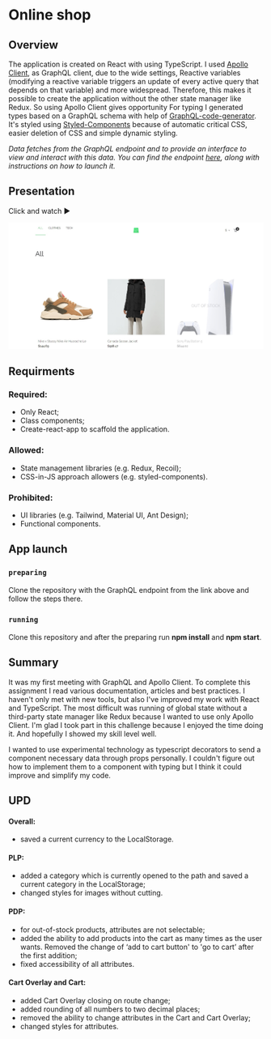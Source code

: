 # Online shop

## Overview

The application is created on React with using TypeScript. I used [Apollo Client](https://github.com/apollographql/apollo-client), as GraphQL client, due to the wide settings, Reactive variables (modifying a reactive variable triggers an update of every active query that depends on that variable) and more widespread. Therefore, this makes it possible to create the application without the other state manager like Redux. So using Apollo Client gives opportunity For typing I generated types based on a GraphQL schema with help of [GraphQL-code-generator](https://github.com/dotansimha/graphql-code-generator).
It's styled using [Styled-Components](https://github.com/styled-components/styled-components) because of automatic critical CSS, easier deletion of CSS and simple dynamic styling.

_Data fetches from the GraphQL endpoint and to provide an interface to view and interact with this data. You can find the endpoint [here](https://github.com/scandiweb/junior-react-endpoint), along with instructions on how to launch it._

## Presentation

Click and watch ▶️

[![Online shop presentation](video-preview.jpg)](https://youtu.be/jeZjcEePn70)

## Requirments

### Required:

- Only React;
- Class components;
- Create-react-app to scaffold the application.

### Allowed:

- State management libraries (e.g. Redux, Recoil);
- CSS-in-JS approach allowers (e.g. styled-components).

### Prohibited:

- UI libraries (e.g. Tailwind, Material UI, Ant Design);
- Functional components.

## App launch

### `preparing`

Clone the repository with the GraphQL endpoint from the link above and follow the steps there.

### `running`

Clone this repository and after the preparing run **npm install** and **npm start**.

## Summary

It was my first meeting with GraphQL and Apollo Client. To complete this assignment I read various documentation, articles and best practiсes. I haven't only met with new tools, but also I've improved my work with React and TypeScript. The most difficult was running of global state without a third-party state manager like Redux because I wanted to use only Apollo Client.
I'm glad I took part in this challenge because I enjoyed the time doing it. And hopefully I showed my skill level well.

I wanted to use experimental technology as typescript decorators to send a component necessary data through props personally. I couldn't figure out how to implement them to a component with typing but I think it could improve and simplify my code.

## UPD

#### Overall:

- saved a current currency to the LocalStorage.

#### PLP:

- added a category which is currently opened to the path and saved a current category in the LocalStorage;
- changed styles for images without cutting.

#### PDP:

- for out-of-stock products, attributes are not selectable;
- added the ability to add products into the cart as many times as the user wants. Removed the change of ‘add to cart button' to 'go to cart’ after the first addition;
- fixed accessibility of all attributes.

#### Cart Overlay and Cart:

- added Cart Overlay closing on route change;
- added rounding of all numbers to two decimal places;
- removed the ability to change attributes in the Cart and Cart Overlay;
- changed styles for attributes.
